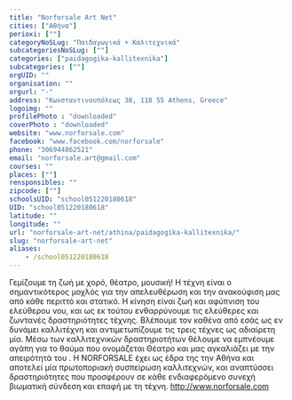 ```yaml
---
title: "Norforsale Art Net"
cities: ["Αθήνα"]
perioxi: [""]
categoryNoSLug: "Παιδαγωγικά + Καλιτεχνικά"
subcategoriesNoSLug: [""]
categories: ["paidagogika-kallitexnika"]
subcategories: [""]
orgUID: ""
organisation: ""
orgurl: "-"
address: "Κωνσταντινουπόλεως 38, 118 55 Athens, Greece"
logoimg: ""
profilePhoto : "downloaded"
coverPhoto : "downloaded"
website: "www.norforsale.com"
facebook: "www.facebook.com/norforsale"
phone: "306944862521"
email: "norforsale.art@gmail.com"
courses: ""
places: [""]
rensponsibles: ""
zipcode: [""]
schoolsUID: "school051220180618"
UID: "school051220180618"
latitude: ""
longitude: ""
url: "norforsale-art-net/athina/paidagogika-kallitexnika/"
slug: "norforsale-art-net"
aliases:
    - /school051220180618
---
```





Γεμίζουμε τη ζωή με χορό, θέατρο, μουσική! Η τέχνη είναι ο σημαντικότερος μοχλός για την απελευθέρωση και την ανακούφιση μας από κάθε περιττό και στατικό. Η κίνηση είναι ζωή και αφύπνιση του ελεύθερου νου, και ως εκ τούτου ενθαρρύνουμε τις ελεύθερες και ζωντανές δραστηριότητες τέχνης. Βλέπουμε τον καθένα από εσάς ως εν δυνάμει καλλιτέχνη και αντιμετωπίζουμε τις τρεις τέχνες ως αδιαίρετη μία. Μέσω των καλλιτεχνικών δραστηριοτήτων θέλουμε να εμπνέουμε αγάπη για το θαύμα που ονομάζεται Θέατρο και μας αγκαλιάζει με την απειρότητά του . Η NORFORSALE έχει ως έδρα της την Αθήνα και αποτελεί μία πρωτοποριακή συσπείρωση καλλιτεχνών, και αναπτύσσει δραστηριότητες που προσφέρουν σε κάθε ενδιαφερόμενο συνεχή βιωματική σύνδεση και επαφή με τη τέχνη. http://www.norforsale.com